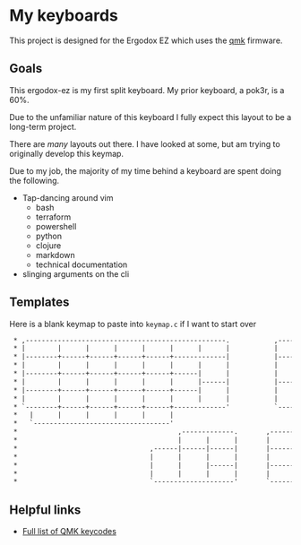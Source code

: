 # My keyboards

This project is designed for the Ergodox EZ which uses the [qmk](https://github.com/qmk/qmk_firmware) firmware.

## Goals

This ergodox-ez is my first split keyboard.
My prior keyboard, a pok3r, is a 60%.

Due to the unfamiliar nature of this keyboard I fully expect this layout to be a long-term project.

There are _many_ layouts out there.
I have looked at some, but am trying to originally develop this keymap.

Due to my job, the majority of my time behind a keyboard are spent doing the following.

- Tap-dancing around vim
  - bash
  - terraform
  - powershell
  - python
  - clojure
  - markdown
  - technical documentation
- slinging arguments on the cli

## Templates

Here is a blank keymap to paste into `keymap.c` if I want to start over

```txt
 * ,--------------------------------------------------.           ,--------------------------------------------------.
 * |        |      |      |      |      |      |      |           |      |      |      |      |      |      |        |
 * |--------+------+------+------+------+-------------|           |------+------+------+------+------+------+--------|
 * |        |      |      |      |      |      |      |           |      |      |      |      |      |      |        |
 * |--------+------+------+------+------+------|      |           |      |------+------+------+------+------+--------|
 * |        |      |      |      |      |      |------|           |------|      |      |      |      |      |        |
 * |--------+------+------+------+------+------|      |           |      |------+------+------+------+------+--------|
 * |        |      |      |      |      |      |      |           |      |      |      |      |      |      |        |
 * `--------+------+------+------+------+-------------'           `-------------+------+------+------+------+--------'
 *   |      |      |      |      |      |                                       |      |      |      |      |      |
 *   `----------------------------------'                                       `----------------------------------'
 *                                        ,-------------.       ,---------------.
 *                                        |      |      |       |      |        |
 *                                 ,------|------|------|       |------+--------+------.
 *                                 |      |      |      |       |      |        |      |
 *                                 |      |      |------|       |------|        |      |
 *                                 |      |      |      |       |      |        |      |
 *                                 `--------------------'       `----------------------'
```

## Helpful links

- [Full list of QMK keycodes](https://beta.docs.qmk.fm/using-qmk/simple-keycodes/keycodes)
